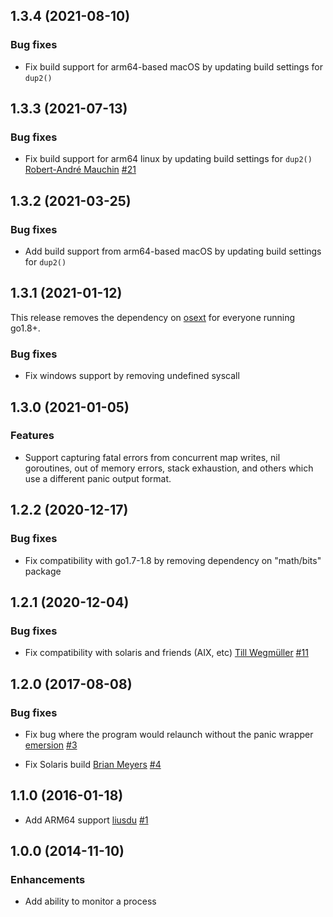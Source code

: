 ## 1.3.4 (2021-08-10)

### Bug fixes

* Fix build support for arm64-based macOS by updating build settings for
  `dup2()`

## 1.3.3 (2021-07-13)

### Bug fixes

* Fix build support for arm64 linux by updating build settings for `dup2()`
  [Robert-André Mauchin](https://github.com/eclipseo)
  [#21](https://github.com/bugsnag/panicwrap/pull/21)

## 1.3.2 (2021-03-25)

### Bug fixes

* Add build support from arm64-based macOS by updating build settings for
  `dup2()`

## 1.3.1 (2021-01-12)

This release removes the dependency on [osext](https://github.com/kardianos/osext)
for everyone running go1.8+.

### Bug fixes

* Fix windows support by removing undefined syscall

## 1.3.0 (2021-01-05)

### Features

* Support capturing fatal errors from concurrent map writes, nil goroutines,
  out of memory errors, stack exhaustion, and others which use a different panic
  output format.

## 1.2.2 (2020-12-17)

### Bug fixes

* Fix compatibility with go1.7-1.8 by removing dependency on "math/bits" package

## 1.2.1 (2020-12-04)

### Bug fixes

* Fix compatibility with solaris and friends (AIX, etc)
  [Till Wegmüller](https://github.com/Toasterson)
  [#11](https://github.com/bugsnag/panicwrap/pull/11)

## 1.2.0 (2017-08-08)

### Bug fixes

* Fix bug where the program would relaunch without the panic wrapper
  [emersion](https://github.com/emersion)
  [#3](https://github.com/bugsnag/panicwrap/pull/3)

* Fix Solaris build
  [Brian Meyers](https://github.com/bmeyers22)
  [#4](https://github.com/bugsnag/panicwrap/pull/4)

## 1.1.0 (2016-01-18)

* Add ARM64 support
  [liusdu](https://github.com/liusdu)
  [#1](https://github.com/bugsnag/panicwrap/pull/1)

## 1.0.0 (2014-11-10)

### Enhancements

* Add ability to monitor a process
